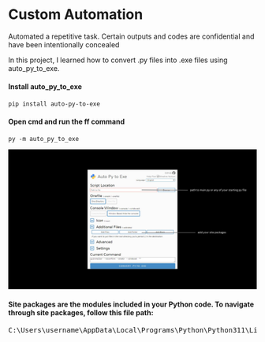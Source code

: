 

<h1>Custom Automation</h1>
<p>Automated a repetitive task. Certain outputs and codes are confidential and  have been intentionally concealed </p>
<p>In this project, I learned how to convert .py files into .exe files using auto_py_to_exe.</i></p>

<h4>Install auto_py_to_exe</h4>

```
pip install auto-py-to-exe
```
<h4>Open cmd and run the ff command</h4>

```
py -m auto_py_to_exe
```
<img src="img/1.jpg">

<h4>Site packages are the modules included in your Python code. To navigate through site packages, follow this file path:</h4>
<pre>
C:\Users\username\AppData\Local\Programs\Python\Python311\Lib
</pre>



